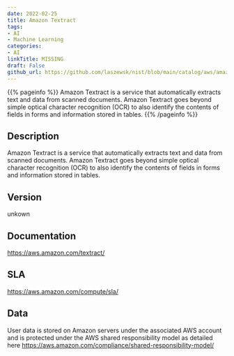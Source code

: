 ```yaml
---
date: 2022-02-25
title: Amazon Textract
tags: 
- AI
- Machine Learning
categories: 
- AI
linkTitle: MISSING
draft: False         
github_url: https://github.com/laszewsk/nist/blob/main/catalog/aws/amazon-textract.yaml
---
```


{{% pageinfo %}}
Amazon Textract is a service that automatically extracts text and data from scanned documents. Amazon Textract goes beyond simple optical character recognition (OCR) to also identify the contents of fields in forms and information stored in tables.
{{% /pageinfo %}}

## Description

Amazon Textract is a service that automatically extracts text and data from scanned documents. Amazon Textract goes beyond simple optical character recognition (OCR) to also identify the contents of fields in forms and information stored in tables.

## Version

unkown

## Documentation

https://aws.amazon.com/textract/

## SLA

https://aws.amazon.com/compute/sla/

## Data

User data is stored on Amazon servers under the associated AWS account and is protected under the AWS shared responsibility model as detailed here https://aws.amazon.com/compliance/shared-responsibility-model/
